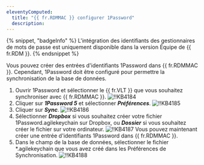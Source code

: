 ```yaml
---
eleventyComputed:
  title: "{{ fr.RDMMAC }} configurer 1Password"
  description:
---
```

{% snippet, "badgeInfo" %}
L'intégration des identifiants des gestionnaires de mots de passe est uniquement disponible dans la version Équipe de {{ fr.RDM }}.
{% endsnippet %}

Vous pouvez créer des entrées d'identifiants 1Password dans {{ fr.RDMMAC }}. Cependant, 1Password doit être configuré pour permettre la synchronisation de la base de données.

1. Ouvrir 1Password et sélectionner le {{ fr.VLT }} que vous souhaitez synchroniser avec {{ fr.RDMMAC }}.
![!!KB4184](https://cdnweb.devolutions.net/docs/docs_en_kb_KB4184.png)
1. Cliquer sur ***1Password 5*** et sélectionner ***Préférences***.
![!!KB4185](https://cdnweb.devolutions.net/docs/docs_en_kb_KB4185.png)
1. Cliquer sur ***Sync***.
![!!KB4186](https://cdnweb.devolutions.net/docs/docs_en_kb_KB4186.png)
1. Sélectionner ***Dropbox*** si vous souhaitez créer votre fichier 1Password.agilekeychain sur Dropbox, ou ***Dossier*** si vous souhaitez créer le fichier sur votre ordinateur.
![!!KB4187](https://cdnweb.devolutions.net/docs/docs_en_kb_KB4187.png)
Vous pouvez maintenant créer une entrée d'identifiants 1Password dans {{ fr.RDMMAC }}.
1. Dans le champ de la base de données, sélectionner le fichier *.agilekeychain que vous avez créé dans les Préférences de Synchronisation.
![!!KB4188](https://cdnweb.devolutions.net/docs/docs_en_kb_KB4188.png)

